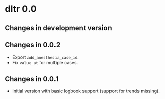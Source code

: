 # dltr 0.0

## Changes in development version

## Changes in 0.0.2

- Export `add_anesthesia_case_id`.
- Fix `value_at` for multiple cases.

## Changes in 0.0.1

- Initial version with basic logbook support (support for trends missing).


